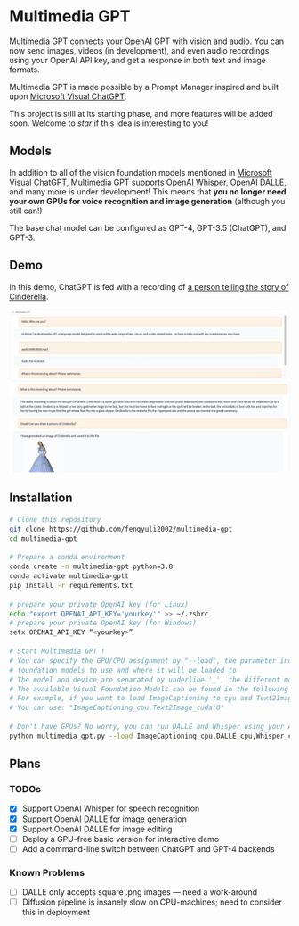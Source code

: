 # Multimedia GPT

Multimedia GPT connects your OpenAI GPT with vision and audio. You can now send images, videos (in development), and even audio recordings using your OpenAI API key, and get a response in both text and image formats. 

Multimedia GPT is made possible by a Prompt Manager inspired and built upon [Microsoft Visual ChatGPT](https://github.com/microsoft/visual-chatgpt).

This project is still at its starting phase, and more features will be added soon. Welcome to *star* if this idea is interesting to you!

## Models
In addition to all of the vision foundation models mentioned in [Microsoft Visual ChatGPT](https://github.com/microsoft/visual-chatgpt), Multimedia GPT supports [OpenAI Whisper](https://openai.com/research/whisper), [OpenAI DALLE](https://openai.com/blog/dall-e-api-now-available-in-public-beta), and many more is under development! This means that **you no longer need your own GPUs for voice recognition and image generation** (although you still can!)

The base chat model can be configured as GPT-4, GPT-3.5 (ChatGPT), and GPT-3.

## Demo 
In this demo, ChatGPT is fed with a recording of [a person telling the story of Cinderella](public/cinderella.mp3).

![](./public/demo-1.jpg)
![](./public/demo-2.jpg)


## Installation

```bash
# Clone this repository
git clone https://github.com/fengyuli2002/multimedia-gpt
cd multimedia-gpt

# Prepare a conda environment
conda create -n multimedia-gpt python=3.8
conda activate multimedia-gptt
pip install -r requirements.txt

# prepare your private OpenAI key (for Linux)
echo "export OPENAI_API_KEY='yourkey'" >> ~/.zshrc
# prepare your private OpenAI key (for Windows)
setx OPENAI_API_KEY “<yourkey>”

# Start Multimedia GPT !
# You can specify the GPU/CPU assignment by "--load", the parameter indicates which 
# foundation models to use and where it will be loaded to
# The model and device are separated by underline '_', the different models are separated by comma ','
# The available Visual Foundation Models can be found in the following table
# For example, if you want to load ImageCaptioning to cpu and Text2Image to cuda:0
# You can use: "ImageCaptioning_cpu,Text2Image_cuda:0"

# Don't have GPUs? No worry, you can run DALLE and Whisper using your API key!
python multimedia_gpt.py --load ImageCaptioning_cpu,DALLE_cpu,Whisper_cpu                     
```

## Plans
### TODOs
- [x] Support OpenAI Whisper for speech recognition
- [x] Support OpenAI DALLE for image generation
- [x] Support OpenAI DALLE for image editing
- [ ] Deploy a GPU-free basic version for interactive demo
- [ ] Add a command-line switch between ChatGPT and GPT-4 backends
### Known Problems
- [ ] DALLE only accepts square .png images — need a work-around
- [ ] Diffusion pipeline is insanely slow on CPU-machines; need to consider this in deployment

